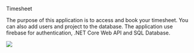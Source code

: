Timesheet

The purpose of this application is to access and book your timesheet. You can also add users and project to the database. The application use firebase for authentication, .NET Core Web API and SQL Database. 

<img src="../Timesheet/src/assets/TimesheetLogin.png" />
